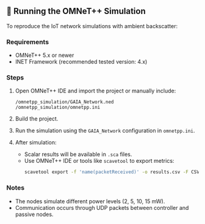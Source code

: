 

## 🧪 Running the OMNeT++ Simulation

To reproduce the IoT network simulations with ambient backscatter:

### Requirements
- OMNeT++ 5.x or newer
- INET Framework (recommended tested version: 4.x)

### Steps

1. Open OMNeT++ IDE and import the project or manually include:
   ```
   /omnetpp_simulation/GAIA_Network.ned
   /omnetpp_simulation/omnetpp.ini
   ```

2. Build the project.

3. Run the simulation using the `GAIA_Network` configuration in `omnetpp.ini`.

4. After simulation:
   - Scalar results will be available in `.sca` files.
   - Use OMNeT++ IDE or tools like `scavetool` to export metrics:
     ```bash
     scavetool export -f 'name(packetReceived)' -o results.csv -F CSV
     ```

### Notes
- The nodes simulate different power levels (2, 5, 10, 15 mW).
- Communication occurs through UDP packets between controller and passive nodes.

